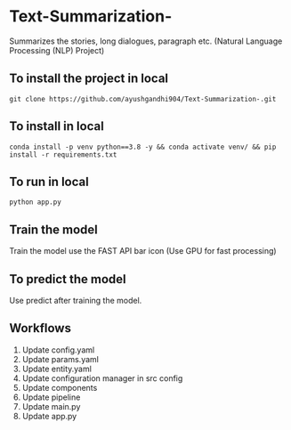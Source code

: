 # Text-Summarization-
Summarizes the stories, long dialogues, paragraph etc. (Natural Language Processing (NLP) Project) 

## To install the project in local 

```
git clone https://github.com/ayushgandhi904/Text-Summarization-.git
```

## To install in local

```
conda install -p venv python==3.8 -y && conda activate venv/ && pip install -r requirements.txt
```

## To run in local

```
python app.py
```

## Train the model

Train the model use the FAST API bar icon (Use GPU for fast processing)

## To predict the model 

Use predict after training the model.



## Workflows

1. Update config.yaml
2. Update params.yaml
3. Update entity.yaml
4. Update configuration manager in src config
5. Update components
6. Update pipeline
7. Update main.py
8. Update app.py